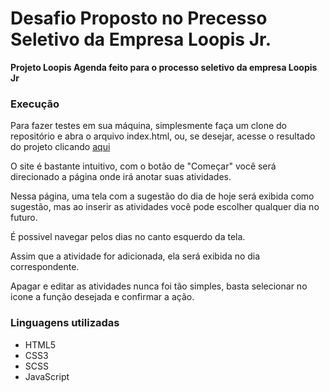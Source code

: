 # Desafio Proposto no Precesso Seletivo da Empresa Loopis Jr.

**Projeto Loopis Agenda feito para o processo seletivo da empresa Loopis Jr**


### Execução
Para fazer testes em sua máquina, simplesmente faça um clone do repositório e abra o arquivo index.html, ou, se desejar, acesse o resultado do projeto clicando [aqui](https://antoniomarcosdev.github.io/Loopis-Agenda/)

O site é bastante intuitivo, com o botão de "Começar" você será direcionado a página onde irá anotar suas atividades.

Nessa página, uma tela com a sugestão do dia de hoje será exibida como sugestão, mas ao inserir as atividades você pode escolher qualquer dia no futuro.

É possivel navegar pelos dias no canto esquerdo da tela.

Assim que a atividade for adicionada, ela será exibida no dia correspondente.

Apagar e editar as atividades nunca foi tão simples, basta selecionar no icone a função desejada e confirmar a ação.


### Linguagens utilizadas
* HTML5
* CSS3
* SCSS
* JavaScript
